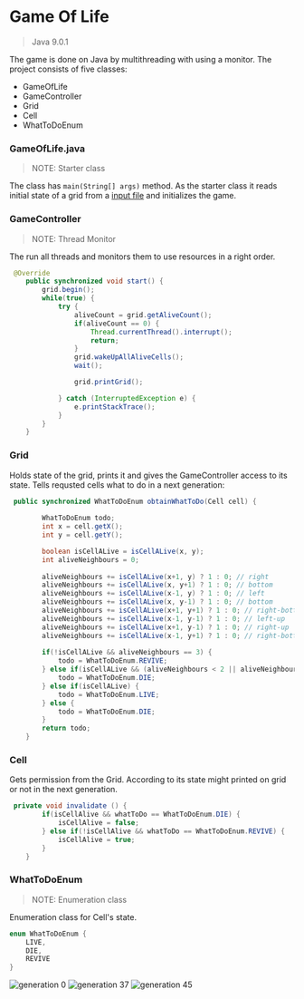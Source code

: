 # Game Of Life
> Java 9.0.1

The game is done on Java by multithreading with using a monitor. The project consists of five classes:
* GameOfLife
* GameController
* Grid
* Cell
* WhatToDoEnum


### GameOfLife.java
> NOTE: Starter class

The class has `main(String[] args)` method. As the starter class it reads initial state of a grid from a [input file](https://github.com/ngnkabylbai/computer_simulation/blob/master/GameOfLife/input/input.txt) and initializes the game.

### GameController
> NOTE: Thread Monitor

The run all threads and monitors them to use resources in a right order.
```java
 @Override
    public synchronized void start() {
        grid.begin();
        while(true) {
            try {
                aliveCount = grid.getAliveCount();
                if(aliveCount == 0) {
                    Thread.currentThread().interrupt();
                    return;
                }
                grid.wakeUpAllAliveCells();
                wait();

                grid.printGrid();

            } catch (InterruptedException e) {
                e.printStackTrace();
            }
        }
    }
```

### Grid

Holds state of the grid, prints it and gives the GameController access to its state. Tells requsted cells what to do in a next generation:
```java
 public synchronized WhatToDoEnum obtainWhatToDo(Cell cell) {
        
        WhatToDoEnum todo;
        int x = cell.getX();
        int y = cell.getY();

        boolean isCellALive = isCellALive(x, y);
        int aliveNeighbours = 0;
        
        aliveNeighbours += isCellALive(x+1, y) ? 1 : 0; // right
        aliveNeighbours += isCellALive(x, y+1) ? 1 : 0; // bottom
        aliveNeighbours += isCellALive(x-1, y) ? 1 : 0; // left
        aliveNeighbours += isCellALive(x, y-1) ? 1 : 0; // bottom
        aliveNeighbours += isCellALive(x+1, y+1) ? 1 : 0; // right-bottom
        aliveNeighbours += isCellALive(x-1, y-1) ? 1 : 0; // left-up
        aliveNeighbours += isCellALive(x+1, y-1) ? 1 : 0; // right-up
        aliveNeighbours += isCellALive(x-1, y+1) ? 1 : 0; // right-bottom
        
        if(!isCellALive && aliveNeighbours == 3) {
            todo = WhatToDoEnum.REVIVE;
        } else if(isCellALive && (aliveNeighbours < 2 || aliveNeighbours > 3)) {
            todo = WhatToDoEnum.DIE;
        } else if(isCellALive) {
            todo = WhatToDoEnum.LIVE;
        } else {
            todo = WhatToDoEnum.DIE;
        }
        return todo;
    }
```

### Cell

Gets permission from the Grid. According to its state might printed on grid or not in the next generation.

```java
 private void invalidate () {
        if(isCellAlive && whatToDo == WhatToDoEnum.DIE) {
            isCellAlive = false;
        } else if(!isCellAlive && whatToDo == WhatToDoEnum.REVIVE) {
            isCellAlive = true;
        }
    }
```

### WhatToDoEnum

> NOTE: Enumeration class

Enumeration class for Cell's state.

```java
enum WhatToDoEnum {
    LIVE,
    DIE,
    REVIVE
}
```

![generation 0](https://github.com/ngnkabylbai/computer_simulation/blob/master/GameOfLife/screens/0.PNG)
![generation 37](https://github.com/ngnkabylbai/computer_simulation/blob/master/GameOfLife/screens/37.PNG)
![generation 45](https://github.com/ngnkabylbai/computer_simulation/blob/master/GameOfLife/screens/45.PNG)